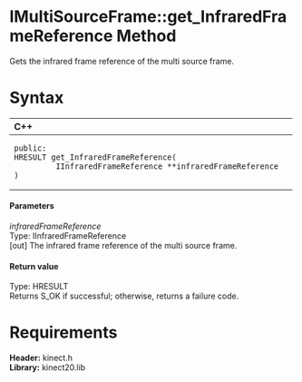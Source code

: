 IMultiSourceFrame::get\_InfraredFrameReference Method  
=====================================================  

Gets the infrared frame reference of the multi source frame. <span id="syntaxSection"></span>

Syntax  
======  

<table>
<colgroup>
<col width="100%" />
</colgroup>
<thead>
<tr class="header">
<th align="left">C++</th>
</tr>
</thead>
<tbody>
<tr class="odd">
<td align="left"><pre><code>public:  
HRESULT get_InfraredFrameReference(  
         IInfraredFrameReference **infraredFrameReference  
)</code></pre></td>
</tr>
</tbody>
</table>

<span id="ID4EG"></span>
#### Parameters  

*infraredFrameReference*    
Type: IInfraredFrameReference  
[out] The infrared frame reference of the multi source frame.  

<span id="ID4EP"></span>
#### Return value  

Type: HRESULT  
Returns S\_OK if successful; otherwise, returns a failure code.  

<span id="requirements"></span>

Requirements  
============  

**Header:** kinect.h  
**Library:** kinect20.lib  



<!--Please do not edit the data in the comment block below.-->
<!--
TOCTitle : get_InfraredFrameReference Method
RLTitle : IMultiSourceFrame::get_InfraredFrameReference Method
KeywordK : get_InfraredFrameReference method
KeywordK : IMultiSourceFrame::get_InfraredFrameReference method
KeywordF : IMultiSourceFrame::get_InfraredFrameReference
KeywordF : get_InfraredFrameReference
KeywordF : Microsoft.Kinect.kinect.IMultiSourceFrame.get_InfraredFrameReference(IInfraredFrameReference@)
KeywordA : M:Microsoft.Kinect.kinect.IMultiSourceFrame.get_InfraredFrameReference(IInfraredFrameReference@)
AssetID : M:Microsoft.Kinect.kinect.IMultiSourceFrame.get_InfraredFrameReference(IInfraredFrameReference@)
Locale : en-us
CommunityContent : 1
APIType : Managed
APILocation : 
APIName : Microsoft.Kinect.kinect.IMultiSourceFrame::get_InfraredFrameReference
TargetOS : Windows
TopicType : kbSyntax
DevLang : C++
DocSet : K4Wv2
ProjType : K4Wv2Proj
Technology : Kinect for Windows
Product : Kinect for Windows SDK v2
productversion : 20
-->
